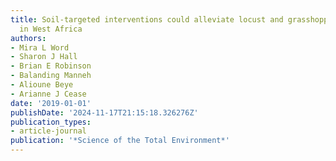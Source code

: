 ```yaml
---
title: Soil-targeted interventions could alleviate locust and grasshopper pest pressure
  in West Africa
authors:
- Mira L Word
- Sharon J Hall
- Brian E Robinson
- Balanding Manneh
- Alioune Beye
- Arianne J Cease
date: '2019-01-01'
publishDate: '2024-11-17T21:15:18.326276Z'
publication_types:
- article-journal
publication: '*Science of the Total Environment*'
---
```

